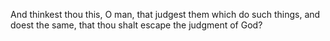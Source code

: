 And thinkest thou this, O man, that judgest them which do such things, and doest the same, that thou shalt escape the judgment of God?
